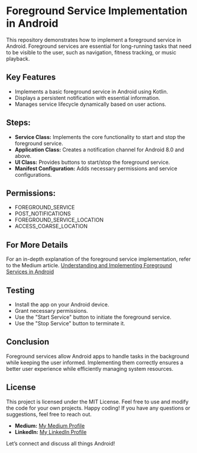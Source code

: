 # Foreground Service Implementation in Android
This repository demonstrates how to implement a foreground service in Android. Foreground services are essential for long-running tasks that need to be visible to the user, such as navigation, fitness tracking, or music playback.

## Key Features
* Implements a basic foreground service in Android using Kotlin.
* Displays a persistent notification with essential information.
* Manages service lifecycle dynamically based on user actions.
## Steps:
* **Service Class:** Implements the core functionality to start and stop the foreground service.
* **Application Class:** Creates a notification channel for Android 8.0 and above.
* **UI Class:** Provides buttons to start/stop the foreground service.
* **Manifest Configuration:** Adds necessary permissions and service configurations.
## Permissions:
* FOREGROUND_SERVICE
* POST_NOTIFICATIONS
* FOREGROUND_SERVICE_LOCATION
* ACCESS_COARSE_LOCATION
## For More Details
For an in-depth explanation of the foreground service implementation, refer to the Medium article.
[Understanding and Implementing Foreground Services in Android](https://medium.com/@maheraizen1/understanding-and-implementing-foreground-services-in-android-2e1e3fc234ce)
## Testing
* Install the app on your Android device.
* Grant necessary permissions.
* Use the "Start Service" button to initiate the foreground service.
* Use the "Stop Service" button to terminate it.
## Conclusion
Foreground services allow Android apps to handle tasks in the background while keeping the user informed. Implementing them correctly ensures a better user experience while efficiently managing system resources.
## License
This project is licensed under the MIT License. Feel free to use and modify the code for your own projects.
Happy coding! If you have any questions or suggestions, feel free to reach out.
* **Medium:** [My Medium Profile](https://medium.com/@maheraizen1)
* **LinkedIn:** [My LinkedIn Profile](https://www.linkedin.com/in/maher-rhouma-581919199/)
  
Let’s connect and discuss all things Android!
